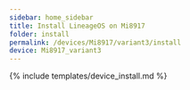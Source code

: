 ```yaml
---
sidebar: home_sidebar
title: Install LineageOS on Mi8917
folder: install
permalink: /devices/Mi8917/variant3/install
device: Mi8917_variant3
---
```

{% include templates/device_install.md %}
